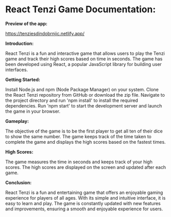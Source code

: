 # React Tenzi Game Documentation:

**Preview of the app:**

https://tenziesdindobrnjic.netlify.app/

**Introduction:**

React Tenzi is a fun and interactive game that allows users to play the Tenzi game and track their high scores based on time in seconds. The game has been developed using React, a popular JavaScript library for building user interfaces.

**Getting Started:**

Install Node.js and npm (Node Package Manager) on your system.
Clone the React Tenzi repository from GitHub or download the zip file.
Navigate to the project directory and run 'npm install' to install the required dependencies.
Run 'npm start' to start the development server and launch the game in your browser.

**Gameplay:**

The objective of the game is to be the first player to get all ten of their dice to show the same number. The game keeps track of the time taken to complete the game and displays the high scores based on the fastest times.

**High Scores:**

The game measures the time in seconds and keeps track of your high scores. The high scores are displayed on the screen and updated after each game.

**Conclusion:**

React Tenzi is a fun and entertaining game that offers an enjoyable gaming experience for players of all ages. With its simple and intuitive interface, it is easy to learn and play. The game is constantly updated with new features and improvements, ensuring a smooth and enjoyable experience for users.
